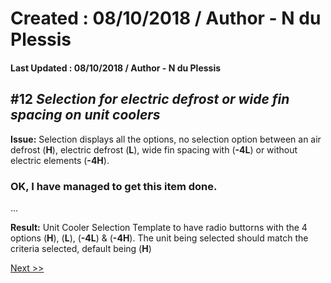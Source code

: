 # Created : 08/10/2018 / Author - N du Plessis
#### Last Updated : 08/10/2018 / Author - N du Plessis

##  #12 **_Selection for electric defrost or wide fin spacing on unit coolers_**

**Issue:** Selection displays all the options, no selection option between an air defrost (**H**), electric defrost (**L**), 
           wide fin spacing with (**-4L**) or without electric elements (**-4H**).
           
### OK, I have managed to get this item done.

...

           

 **Result:** Unit Cooler Selection Template to have radio buttorns with the 4 options (**H**), (**L**), (**-4L**) & (**-4H**).
             The unit being selected should match the criteria selected, default being (**H**)


[Next >>](https://github.com/bru32/MetSelect-SNAG-List/blob/master/SNAG_13.md)
